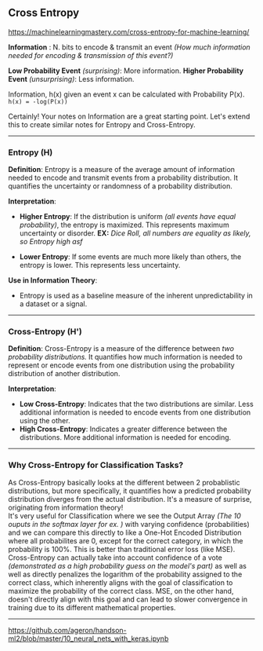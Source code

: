 ## Cross Entropy

https://machinelearningmastery.com/cross-entropy-for-machine-learning/

**Information** : N. bits to encode & transmit an event *(How much information needed for encoding & transmission of this event?)*

**Low Probability Event** *(surprising)*: More information.
**Higher Probability Event** *(unsurprising)*: Less information.

Information, h(x) given an event x can be calculated with Probability P(x). <br>
`h(x) = -log(P(x))`

Certainly! Your notes on Information are a great starting point. Let's extend this to create similar notes for Entropy and Cross-Entropy.

---

### **Entropy (H)**

**Definition**: Entropy is a measure of the average amount of information needed to encode and transmit events from a probability distribution. It quantifies the uncertainty or randomness of a probability distribution.

**Interpretation**:
- **Higher Entropy**: If the distribution is uniform *(all events have equal probability)*, the entropy is maximized. This represents maximum uncertainty or disorder. **EX:** *Dice Roll, all numbers are equality as likely, so Entropy high asf*

- **Lower Entropy**: If some events are much more likely than others, the entropy is lower. This represents less uncertainty.

**Use in Information Theory**:
- Entropy is used as a baseline measure of the inherent unpredictability in a dataset or a signal.

---

### **Cross-Entropy (H')**

**Definition**: Cross-Entropy is a measure of the difference between *two probability distributions.* It quantifies how much information is needed to represent or encode events from one distribution using the probability distribution of another distribution.

**Interpretation**:
- **Low Cross-Entropy**: Indicates that the two distributions are similar. Less additional information is needed to encode events from one distribution using the other.
- **High Cross-Entropy**: Indicates a greater difference between the distributions. More additional information is needed for encoding.

---

### Why Cross-Entropy for Classification Tasks? 

As Cross-Entropy basically looks at the different between 2 probablistic distributions, but more specifically, it quantifies how a predicted probability distribution diverges from the actual distribution. It's a measure of surprise, originating from information theory! 
<br>
It's very useful for Classification where we see the Output Array *(The 10 ouputs in the softmax layer for ex. )* with varying confidence (probabilities) and we can compare this directly to like a One-Hot Encoded Distribution where all probabilites are 0, except for the correct category, in which the probability is 100%. This is better than traditional error loss (like MSE). 
<br>
Cross-Entropy can actually take into account confidence of a vote *(demonstrated as a high probability guess on the model's part)* as well as well as directly penalizes the logarithm of the probability assigned to the correct class, which inherently aligns with the goal of classification to maximize the probability of the correct class. MSE, on the other hand, doesn't directly align with this goal and can lead to slower convergence in training due to its different mathematical properties.

---

https://github.com/ageron/handson-ml2/blob/master/10_neural_nets_with_keras.ipynb

